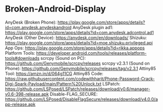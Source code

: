 # Broken-Android-Display

AnyDesk (Broken Phone): https://play.google.com/store/apps/details?id=com.anydesk.anydeskandroid
AnyDesk plugin ad1: https://play.google.com/store/apps/details?id=com.anydesk.adcontrol.ad1
AnyDesk (Other Device): https://anydesk.com/en/downloads/
Shizuku: https://play.google.com/store/apps/details?id=moe.shizuku.privileged.api
App Ops: https://play.google.com/store/apps/details?id=rikka.appops
Platform Tools: https://developer.android.com/tools/releases/platform-tools#downloads
scrcpy (Sound on PC): 
https://github.com/Genymobile/scrcpy/releases
scrcpy v2.3.1 (Sound on Phone): 
https://github.com/Genymobile/scrcpy/releases/tag/v2.3.1
Attiny85 Tool: https://amzn.in/d/064g11CG
Attiny85 Code: https://raw.githubusercontent.com/codewithharit/Phone-Password-Crack-Digi-Spark-Payload/main/Pattern%20Unlock.txt
LSPatch: https://github.com/LSPosed/LSPatch/releases/download/v0.6/manager-v0.6-398-release.apk
Disable-FLAG_SECURE: https://github.com/LSPosed/DisableFlagSecure/releases/download/v4.0.0/app-release.apk
